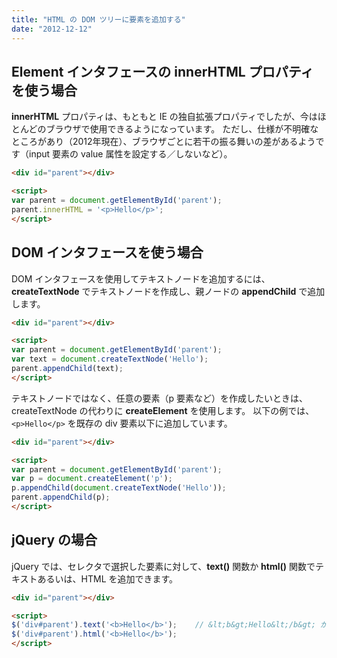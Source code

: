 ```yaml
---
title: "HTML の DOM ツリーに要素を追加する"
date: "2012-12-12"
---
```


Element インタフェースの innerHTML プロパティを使う場合
----

**innerHTML** プロパティは、もともと IE の独自拡張プロパティでしたが、今はほとんどのブラウザで使用できるようになっています。
ただし、仕様が不明確なところがあり（2012年現在）、ブラウザごとに若干の振る舞いの差があるようです（input 要素の value 属性を設定する／しないなど）。

~~~ html
<div id="parent"></div>

<script>
var parent = document.getElementById('parent');
parent.innerHTML = '<p>Hello</p>';
</script>
~~~


DOM インタフェースを使う場合
----

DOM インタフェースを使用してテキストノードを追加するには、**createTextNode** でテキストノードを作成し、親ノードの **appendChild** で追加します。

~~~ html
<div id="parent"></div>

<script>
var parent = document.getElementById('parent');
var text = document.createTextNode('Hello');
parent.appendChild(text);
</script>
~~~

テキストノードではなく、任意の要素（p 要素など）を作成したいときは、createTextNode の代わりに **createElement** を使用します。
以下の例では、`<p>Hello</p>` を既存の div 要素以下に追加しています。

~~~ html
<div id="parent"></div>

<script>
var parent = document.getElementById('parent');
var p = document.createElement('p');
p.appendChild(document.createTextNode('Hello'));
parent.appendChild(p);
</script>
~~~


jQuery の場合
----

jQuery では、セレクタで選択した要素に対して、**text()** 関数か **html()** 関数でテキストあるいは、HTML を追加できます。

~~~ html
<div id="parent"></div>

<script>
$('div#parent').text('<b>Hello</b>');    // &lt;b&gt;Hello&lt;/b&gt; が追加される
$('div#parent').html('<b>Hello</b>');
</script>
~~~

